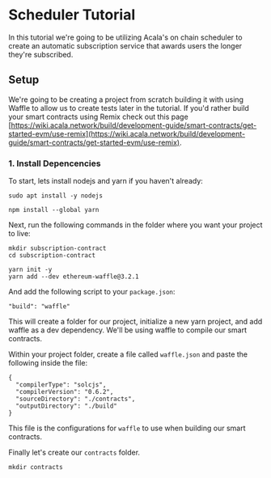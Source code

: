 # Scheduler Tutorial

In this tutorial we're going to be utilizing Acala's on chain scheduler to create an automatic subscription service that awards users the longer they're subscribed.

## Setup

We're going to be creating a project from scratch building it with using Waffle to allow us to create tests later in the tutorial. If you'd rather build your smart contracts using Remix check out this page [https://wiki.acala.network/build/development-guide/smart-contracts/get-started-evm/use-remix](https://wiki.acala.network/build/development-guide/smart-contracts/get-started-evm/use-remix).

### 1. Install Depencencies

To start, lets install nodejs and yarn if you haven't already:

```text
sudo apt install -y nodejs

npm install --global yarn
```

Next, run the following commands in the folder where you want your project to live:

```text
mkdir subscription-contract
cd subscription-contract

yarn init -y
yarn add --dev ethereum-waffle@3.2.1
```

And add the following script to your `package.json`:

```text
"build": "waffle"
```

This will create a folder for our project, initialize a new yarn project, and add waffle as a dev dependency. We'll be using waffle to compile our smart contracts.

Within your project folder, create a file called `waffle.json` and paste the following inside the file:

```text
{
  "compilerType": "solcjs",
  "compilerVersion": "0.6.2",
  "sourceDirectory": "./contracts",
  "outputDirectory": "./build"
}
```

This file is the configurations for `waffle` to use when building our smart contracts.

Finally let's create our `contracts` folder.

```text
mkdir contracts
```
